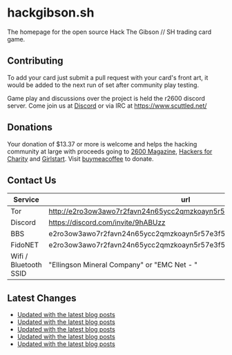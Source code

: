 # hackgibson.sh
The homepage for the open source Hack The Gibson // SH trading card game.


## Contributing

To add your card just submit a pull request with your card's front art, it would be added to the next run of set after community play testing.

Game play and discussions over the project is held the r2600 discord server. Come join us at [Discord](https://discord.com/invite/9hABUzz) or via IRC at https://www.scuttled.net/


## Donations

Your donation of $13.37 or more is welcome and helps the hacking community at large with proceeds going to [2600 Magazine](https://2600.com/), [Hackers for Charity](https://hackersforcharity.org) and [Girlstart](https://girlstart.org).  Visit [buymeacoffee](https://www.buymeacoffee.com/hackgibson.sh) to donate.


## Contact Us

Service | url
-|-
Tor | http://e2ro3ow3awo7r2favn24n65ycc2qmzkoayn5r57e3f56nvjwdcgg32ad.onion
Discord | https://discord.com/invite/9hABUzz
BBS | e2ro3ow3awo7r2favn24n65ycc2qmzkoayn5r57e3f56nvjwdcgg32ad.onion:23
FidoNET | e2ro3ow3awo7r2favn24n65ycc2qmzkoayn5r57e3f56nvjwdcgg32ad.onion:24554
Wifi / Bluetooth SSID | "Ellingson Mineral Company" or "EMC Net - <fidonet address>"

## Latest Changes
<!-- BLOG-POST-LIST:START -->
- [Updated with the latest blog posts](https://github.com/DFW2600/hackgibson.sh/commit/cd9838eeb05de99c5708fc06b9aabf5a29ededc0)
- [Updated with the latest blog posts](https://github.com/DFW2600/hackgibson.sh/commit/c27b3d574a12d2987333c27eab1a18fdf5b33738)
- [Updated with the latest blog posts](https://github.com/DFW2600/hackgibson.sh/commit/5d92852be8e5b03ee00a1f3f7fdf6bb0a48893cc)
- [Updated with the latest blog posts](https://github.com/DFW2600/hackgibson.sh/commit/c36550c66af819486d920ed5da0b156fbd781781)
- [Updated with the latest blog posts](https://github.com/DFW2600/hackgibson.sh/commit/59c0da304168c704d317c6c143ae58a9076ef82f)
<!-- BLOG-POST-LIST:END -->
